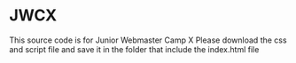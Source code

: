 # JWCX
This source code is for Junior Webmaster Camp X 
Please download the css and script file and save it in the folder that include the index.html file 

